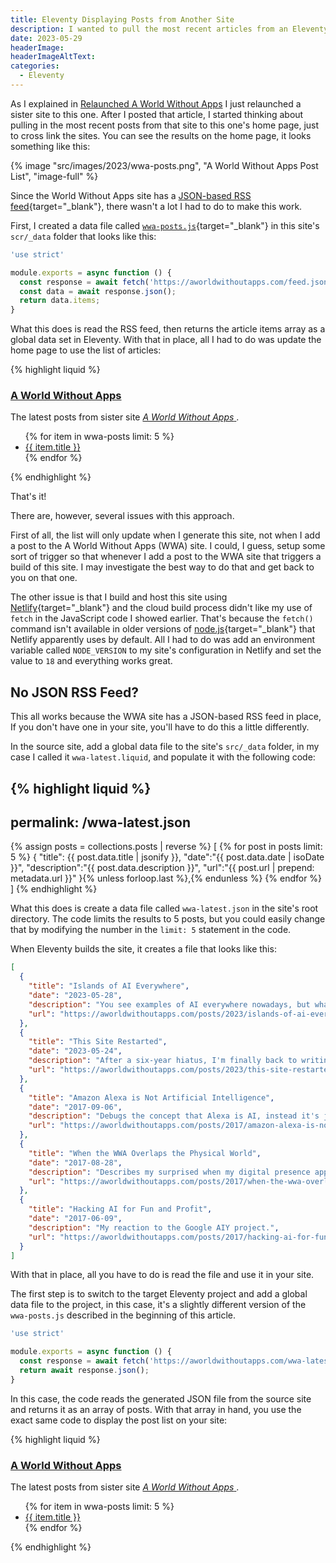 ```yaml
---
title: Eleventy Displaying Posts from Another Site
description: I wanted to pull the most recent articles from an Eleventy site into another Eleventy site, so I wrote this article to explain how I did it.
date: 2023-05-29
headerImage: 
headerImageAltText: 
categories:
  - Eleventy
---
```


As I explained in [Relaunched A World Without Apps](/posts/2023/relaunched-a-world-without-apps/) I just relaunched a sister site to this one. After I posted that article, I started thinking about pulling in the most recent posts from that site to this one's home page, just to cross link the sites. You can see the results on the home page, it looks something like this:

{% image "src/images/2023/wwa-posts.png", "A World Without Apps Post List", "image-full" %}

Since the World Without Apps site has a [JSON-based RSS feed](https://aworldwithoutapps.com/feed.json){target="_blank"}, there wasn't a lot I had to do to make this work. 

First, I created a data file called [`wwa-posts.js`](https://github.com/johnwargo/johnwargo-static-11ty/blob/main/src/_data/wwa-posts.js){target="_blank"} in this site's `scr/_data` folder that looks like this:

```js
'use strict'

module.exports = async function () {
  const response = await fetch('https://aworldwithoutapps.com/feed.json');
  const data = await response.json();
  return data.items;
}
```

What this does is read the RSS feed, then returns the article items array as a global data set in Eleventy. With that in place, all I had to do was update the home page to use the list of articles:

{% highlight liquid %}
<h3>
  <a href="https://aworldwithoutapps.com" target="_blank">A World Without Apps</a>
</h3>
<p>The latest posts from sister site
  <a href="https://aworldwithoutapps.com" target="_blank">
    <em>A World Without Apps</em>
  </a>.
</p>
<ul>
  {% for item in wwa-posts limit: 5 %}
    <li>
      <a href="{{ item.url }}" target="_blank">{{ item.title }}</a>
    </li>
  {% endfor %}
</ul>
{% endhighlight %}

That's it! 

There are, however, several issues with this approach. 

First of all, the list will only update when I generate this site, not when I add a post to the A World Without Apps (WWA) site. I could, I guess, setup some sort of trigger so that whenever I add a post to the WWA site that triggers a build of this site. I may investigate the best way to do that and get back to you on that one. 

The other issue is that I build and host this site using [Netlify](https://netlify.com){target="_blank"} and the cloud build process didn't like my use of `fetch` in the JavaScript code I showed earlier. That's because the `fetch()` command isn't available in older versions of [node.js](https://nodejs.org/en){target="_blank"} that Netlify apparently uses by default. All I had to do was add an environment variable called `NODE_VERSION` to my site's configuration in Netlify and set the value to `18` and everything works great.

## No JSON RSS Feed?

This all works because the WWA site has a JSON-based RSS feed in place, If you don't have one in your site, you'll have to do this a little differently. 

In the source site, add a global data file to the site's `src/_data` folder, in my case I called it `wwa-latest.liquid`, and populate it with the following code:

{% highlight liquid %}
---
permalink: /wwa-latest.json
---

{% assign posts = collections.posts | reverse %}
[
{% for post in posts limit: 5 %}
  {
  "title": {{ post.data.title | jsonify }},
  "date":"{{ post.data.date | isoDate }}",
  "description":"{{ post.data.description }}",
  "url":"{{ post.url | prepend: metadata.url }}"
  }{% unless forloop.last %},{% endunless %}
{% endfor %}
]
{% endhighlight %}

What this does is create a data file called `wwa-latest.json` in the site's root directory. The code limits the results to 5 posts, but you could easily change that by modifying the number in the `limit: 5` statement in the code.

When Eleventy builds the site, it creates a file that looks like this:

```json
[
  {
    "title": "Islands of AI Everywhere",
    "date": "2023-05-28",
    "description": "You see examples of AI everywhere nowadays, but what we don't see is many examples of multiple models wired together to accomplish something. What we have is little islands of AI which minimizes its impact.",
    "url": "https://aworldwithoutapps.com/posts/2023/islands-of-ai-everywhere/"
  },
  {
    "title": "This Site Restarted",
    "date": "2023-05-24",
    "description": "After a six-year hiatus, I'm finally back to writing articles on this site. Here's why...",
    "url": "https://aworldwithoutapps.com/posts/2023/this-site-restarted/"
  },
  {
    "title": "Amazon Alexa is Not Artificial Intelligence",
    "date": "2017-09-06",
    "description": "Debugs the concept that Alexa is AI, instead it's just a bunch of discrete Machine Learning models.",
    "url": "https://aworldwithoutapps.com/posts/2017/amazon-alexa-is-not-artificial-intelligence/"
  },
  {
    "title": "When the WWA Overlaps the Physical World",
    "date": "2017-08-28",
    "description": "Describes my surprised when my digital presence appeared in the real world.",
    "url": "https://aworldwithoutapps.com/posts/2017/when-the-wwa-overlaps-the-physical-world/"
  },
  {
    "title": "Hacking AI for Fun and Profit",
    "date": "2017-06-09",
    "description": "My reaction to the Google AIY project.",
    "url": "https://aworldwithoutapps.com/posts/2017/hacking-ai-for-fun-and-profit/"
  }
]
```

With that in place, all you have to do is read the file and use it in your site.

The first step is to switch to the target Eleventy project and add a global data file to the project, in this case, it's a slightly different version of the `wwa-posts.js` described in the beginning of this article.

```js
'use strict'

module.exports = async function () {
  const response = await fetch('https://aworldwithoutapps.com/wwa-latest.json');
  return await response.json();
}
```

In this case, the code reads the generated JSON file from the source site and returns it as an array of posts. With that array in hand, you use the exact same code to display the post list on your site:

{% highlight liquid %}
<h3>
  <a href="https://aworldwithoutapps.com" target="_blank">A World Without Apps</a>
</h3>
<p>The latest posts from sister site
  <a href="https://aworldwithoutapps.com" target="_blank">
    <em>A World Without Apps</em>
  </a>.
</p>
<ul>
  {% for item in wwa-posts limit: 5 %}
    <li>
      <a href="{{ item.url }}" target="_blank">{{ item.title }}</a>
    </li>
  {% endfor %}
</ul>
{% endhighlight %}
